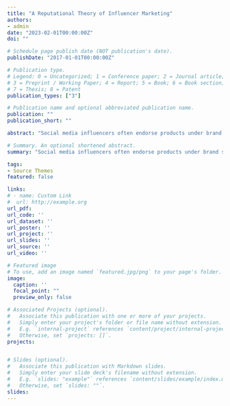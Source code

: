 ```yaml
---
title: "A Reputational Theory of Influencer Marketing"
authors:
- admin
date: "2023-02-01T00:00:00Z"
doi: ""

# Schedule page publish date (NOT publication's date).
publishDate: "2017-01-01T00:00:00Z"

# Publication type.
# Legend: 0 = Uncategorized; 1 = Conference paper; 2 = Journal article;
# 3 = Preprint / Working Paper; 4 = Report; 5 = Book; 6 = Book section;
# 7 = Thesis; 8 = Patent
publication_types: ["3"]

# Publication name and optional abbreviated publication name.
publication: ""
publication_short: ""

abstract: "Social media influencers often endorse products under brand sponsorships without disclosing the nature of their relationship with the brand. This paper explores the incentives for truth-telling when influencers face private sponsorship opportunities and the potential consequences for consumers. While reputation concerns can encourage influencers to be truthful when promoting sponsored products, they may also lead to under-endorsement when no sponsorship opportunity exists. As sponsorship opportunities become more abundant, the quality of information transmission initially decreases before increasing. Therefore, new technologies that efficiently match influencers with sponsors may improve consumer welfare. The Federal Trade Commission's mandatory disclosure rules are also shown to benefit consumers without necessarily harming influencers."

# Summary. An optional shortened abstract.
summary: "Social media influencers often endorse products under brand sponsorships without disclosing the nature of their relationship with the brand. This paper explores the incentives for truth-telling when influencers face private sponsorship opportunities and the potential consequences for consumers. While reputation concerns can encourage influencers to be truthful when promoting sponsored products, they may also lead to under-endorsement when no sponsorship opportunity exists. As sponsorship opportunities become more abundant, the quality of information transmission initially decreases before increasing. Therefore, new technologies that efficiently match influencers with sponsors may improve consumer welfare. The Federal Trade Commission's mandatory disclosure rules are also shown to benefit consumers without necessarily harming influencers."

tags:
- Source Themes
featured: false

links:
# - name: Custom Link
#  url: http://example.org
url_pdf: 
url_code: ''
url_dataset: ''
url_poster: ''
url_project: ''
url_slides: ''
url_source: ''
url_video: ''

# Featured image
# To use, add an image named `featured.jpg/png` to your page's folder. 
image:
  caption: ''
  focal_point: ""
  preview_only: false

# Associated Projects (optional).
#   Associate this publication with one or more of your projects.
#   Simply enter your project's folder or file name without extension.
#   E.g. `internal-project` references `content/project/internal-project/index.md`.
#   Otherwise, set `projects: []`.
projects:


# Slides (optional).
#   Associate this publication with Markdown slides.
#   Simply enter your slide deck's filename without extension.
#   E.g. `slides: "example"` references `content/slides/example/index.md`.
#   Otherwise, set `slides: ""`.
slides: 
---
```

